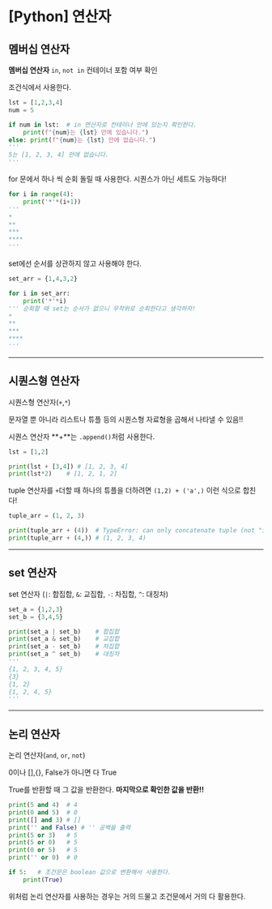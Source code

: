 # [Python] 연산자

## 멤버십 연산자

**멤버십 연산자** `in`, `not in` 컨테이너 포함 여부 확인

조건식에서 사용한다.

```python
lst = [1,2,3,4]
num = 5

if num in lst:	# in 연산자로 컨테이너 안에 있는지 확인한다.
    print(f"{num}는 {lst} 안에 있습니다.")
else: print(f"{num}는 {lst} 안에 없습니다.")
'''
5는 [1, 2, 3, 4] 안에 없습니다.
'''
```

for 문에서 하나 씩 순회 돌릴 때 사용한다. 시퀀스가 아닌 세트도 가능하다!

```python
for i in range(4):
    print('*'*(i+1))
'''
*
**
***
****
'''
```

set에선 순서를 상관하지 않고 사용해야 한다.

```python
set_arr = {1,4,3,2}

for i in set_arr:
    print('*'*i)
''' 순회할 때 set는 순서가 없으니 무작위로 순회한다고 생각하자!
*
**
***
****
'''
```

---

## 시퀀스형 연산자

시퀀스형 연산자(`+`,`*`)

문자열 뿐 아니라 리스트나 튜플 등의 시퀀스형 자료형을 곱해서 나타낼 수 있음!!

시퀀스 연산자 **+**는 `.append()`처럼 사용한다.

```python
lst = [1,2]

print(lst + [3,4]) # [1, 2, 3, 4]
print(lst*2)	# [1, 2, 1, 2]
```

tuple 연산자를 `+`더할 때 하나의 튜플을 더하려면 `(1,2) + ('a',)` 이런 식으로 합친다!

```python
tuple_arr = (1, 2, 3)

print(tuple_arr + (4))	# TypeError: can only concatenate tuple (not "int") to tuple
print(tuple_arr + (4,))	# (1, 2, 3, 4)
```

---

## set 연산자

set 연산자 (`|`: 합집합, `&`: 교집합, `-`: 차집합, `^`: 대칭차)

```python
set_a = {1,2,3}
set_b = {3,4,5}

print(set_a | set_b)	# 합집합
print(set_a & set_b)	# 교집합
print(set_a - set_b)	# 차집합
print(set_a ^ set_b)	# 대칭차
'''
{1, 2, 3, 4, 5}
{3}
{1, 2}
{1, 2, 4, 5}
'''
```

---

## 논리 연산자

논리 연산자(`and`,  `or`,  `not`)

0이나 [],{}, False가 아니면 다 True

True를 반환할 때 그 값을 반환한다. **마지막으로 확인한 값을 반환!!**

```python
print(5 and 4)	# 4
print(0 and 5)	# 0
print([] and 3)	# []
print('' and False) # '' 공백을 출력
print(5 or 3)	# 5
print(5 or 0)	# 5
print(0 or 5)	# 5
print('' or 0)	# 0

if 5:	# 조건문은 boolean 값으로 변환해서 사용한다.
    print(True)
```

위처럼 논리 연산자를 사용하는 경우는 거의 드물고 조건문에서 거의 다 활용한다.